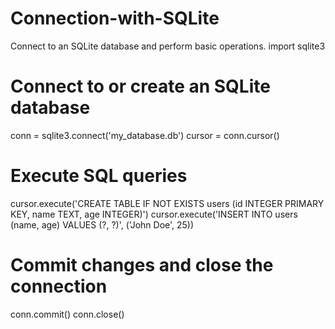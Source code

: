 # Connection-with-SQLite
Connect to an SQLite database and perform basic operations.
import sqlite3

# Connect to or create an SQLite database
conn = sqlite3.connect('my_database.db')
cursor = conn.cursor()

# Execute SQL queries
cursor.execute('CREATE TABLE IF NOT EXISTS users (id INTEGER PRIMARY KEY, name TEXT, age INTEGER)')
cursor.execute('INSERT INTO users (name, age) VALUES (?, ?)', ('John Doe', 25))

# Commit changes and close the connection
conn.commit()
conn.close()
